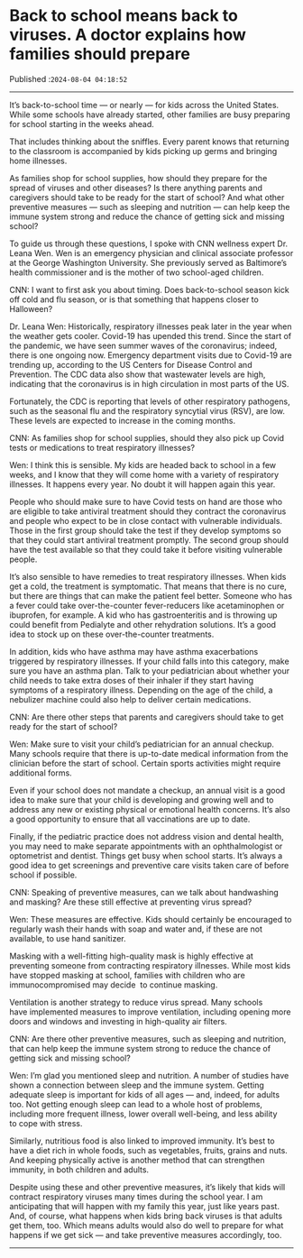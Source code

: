 # Back to school means back to viruses. A doctor explains how families should prepare

Published :`2024-08-04 04:18:52`

---

It’s back-to-school time — or nearly — for kids across the United States. While some schools have already started, other families are busy preparing for school starting in the weeks ahead.

That includes thinking about the sniffles. Every parent knows that returning to the classroom is accompanied by kids picking up germs and bringing home illnesses.

As families shop for school supplies, how should they prepare for the spread of viruses and other diseases? Is there anything parents and caregivers should take to be ready for the start of school? And what other preventive measures — such as sleeping and nutrition — can help keep the immune system strong and reduce the chance of getting sick and missing school?

To guide us through these questions, I spoke with CNN wellness expert Dr. Leana Wen. Wen is an emergency physician and clinical associate professor at the George Washington University. She previously served as Baltimore’s health commissioner and is the mother of two school-aged children.

CNN: I want to first ask you about timing. Does back-to-school season kick off cold and flu season, or is that something that happens closer to Halloween?

Dr. Leana Wen: Historically, respiratory illnesses peak later in the year when the weather gets cooler. Covid-19 has upended this trend. Since the start of the pandemic, we have seen summer waves of the coronavirus; indeed, there is one ongoing now. Emergency department visits due to Covid-19 are trending up, according to the US Centers for Disease Control and Prevention. The CDC data also show that wastewater levels are high, indicating that the coronavirus is in high circulation in most parts of the US.

Fortunately, the CDC is reporting that levels of other respiratory pathogens, such as the seasonal flu and the respiratory syncytial virus (RSV), are low. These levels are expected to increase in the coming months.

CNN: As families shop for school supplies, should they also pick up Covid tests or medications to treat respiratory illnesses?

Wen: I think this is sensible. My kids are headed back to school in a few weeks, and I know that they will come home with a variety of respiratory illnesses. It happens every year. No doubt it will happen again this year.

People who should make sure to have Covid tests on hand are those who are eligible to take antiviral treatment should they contract the coronavirus and people who expect to be in close contact with vulnerable individuals. Those in the first group should take the test if they develop symptoms so that they could start antiviral treatment promptly. The second group should have the test available so that they could take it before visiting vulnerable people.

It’s also sensible to have remedies to treat respiratory illnesses. When kids get a cold, the treatment is symptomatic. That means that there is no cure, but there are things that can make the patient feel better. Someone who has a fever could take over-the-counter fever-reducers like acetaminophen or ibuprofen, for example. A kid who has gastroenteritis and is throwing up could benefit from Pedialyte and other rehydration solutions. It’s a good idea to stock up on these over-the-counter treatments.

In addition, kids who have asthma may have asthma exacerbations triggered by respiratory illnesses. If your child falls into this category, make sure you have an asthma plan. Talk to your pediatrician about whether your child needs to take extra doses of their inhaler if they start having symptoms of a respiratory illness. Depending on the age of the child, a nebulizer machine could also help to deliver certain medications.

CNN: Are there other steps that parents and caregivers should take to get ready for the start of school?

Wen: Make sure to visit your child’s pediatrician for an annual checkup. Many schools require that there is up-to-date medical information from the clinician before the start of school. Certain sports activities might require additional forms.

Even if your school does not mandate a checkup, an annual visit is a good idea to make sure that your child is developing and growing well and to address any new or existing physical or emotional health concerns. It’s also a good opportunity to ensure that all vaccinations are up to date.

Finally, if the pediatric practice does not address vision and dental health, you may need to make separate appointments with an ophthalmologist or optometrist and dentist. Things get busy when school starts. It’s always a good idea to get screenings and preventive care visits taken care of before school if possible.

CNN: Speaking of preventive measures, can we talk about handwashing and masking? Are these still effective at preventing virus spread?

Wen: These measures are effective. Kids should certainly be encouraged to regularly wash their hands with soap and water and, if these are not available, to use hand sanitizer.

Masking with a well-fitting high-quality mask is highly effective at preventing someone from contracting respiratory illnesses. While most kids have stopped masking at school, families with children who are immunocompromised may decide  to continue masking.

Ventilation is another strategy to reduce virus spread. Many schools have implemented measures to improve ventilation, including opening more doors and windows and investing in high-quality air filters.

CNN: Are there other preventive measures, such as sleeping and nutrition, that can help keep the immune system strong to reduce the chance of getting sick and missing school?

Wen: I’m glad you mentioned sleep and nutrition. A number of studies have shown a connection between sleep and the immune system. Getting adequate sleep is important for kids of all ages — and, indeed, for adults too. Not getting enough sleep can lead to a whole host of problems, including more frequent illness, lower overall well-being, and less ability to cope with stress.

Similarly, nutritious food is also linked to improved immunity. It’s best to have a diet rich in whole foods, such as vegetables, fruits, grains and nuts. And keeping physically active is another method that can strengthen immunity, in both children and adults.

Despite using these and other preventive measures, it’s likely that kids will contract respiratory viruses many times during the school year. I am anticipating that will happen with my family this year, just like years past. And, of course, what happens when kids bring back viruses is that adults get them, too. Which means adults would also do well to prepare for what happens if we get sick — and take preventive measures accordingly, too.

---

